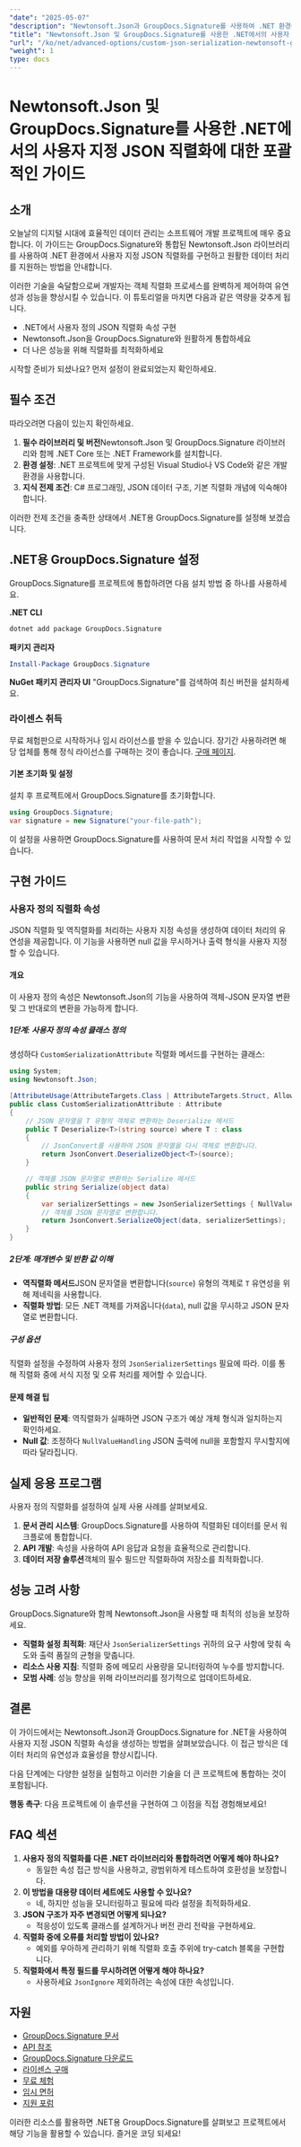 ```yaml
---
"date": "2025-05-07"
"description": "Newtonsoft.Json과 GroupDocs.Signature를 사용하여 .NET 환경에서 사용자 지정 JSON 직렬화를 마스터하고, 복잡한 데이터 구조를 효율적으로 처리하는 방법을 익혀보세요."
"title": "Newtonsoft.Json 및 GroupDocs.Signature를 사용한 .NET에서의 사용자 지정 JSON 직렬화 완전 가이드"
"url": "/ko/net/advanced-options/custom-json-serialization-newtonsoft-groupdocs-signature/"
"weight": 1
type: docs
---
```

# Newtonsoft.Json 및 GroupDocs.Signature를 사용한 .NET에서의 사용자 지정 JSON 직렬화에 대한 포괄적인 가이드

## 소개

오늘날의 디지털 시대에 효율적인 데이터 관리는 소프트웨어 개발 프로젝트에 매우 중요합니다. 이 가이드는 GroupDocs.Signature와 통합된 Newtonsoft.Json 라이브러리를 사용하여 .NET 환경에서 사용자 지정 JSON 직렬화를 구현하고 원활한 데이터 처리를 지원하는 방법을 안내합니다.

이러한 기술을 숙달함으로써 개발자는 객체 직렬화 프로세스를 완벽하게 제어하여 유연성과 성능을 향상시킬 수 있습니다. 이 튜토리얼을 마치면 다음과 같은 역량을 갖추게 됩니다.
- .NET에서 사용자 정의 JSON 직렬화 속성 구현
- Newtonsoft.Json을 GroupDocs.Signature와 원활하게 통합하세요
- 더 나은 성능을 위해 직렬화를 최적화하세요

시작할 준비가 되셨나요? 먼저 설정이 완료되었는지 확인하세요.

## 필수 조건

따라오려면 다음이 있는지 확인하세요.
1. **필수 라이브러리 및 버전**Newtonsoft.Json 및 GroupDocs.Signature 라이브러리와 함께 .NET Core 또는 .NET Framework를 설치합니다.
2. **환경 설정**: .NET 프로젝트에 맞게 구성된 Visual Studio나 VS Code와 같은 개발 환경을 사용합니다.
3. **지식 전제 조건**: C# 프로그래밍, JSON 데이터 구조, 기본 직렬화 개념에 익숙해야 합니다.

이러한 전제 조건을 충족한 상태에서 .NET용 GroupDocs.Signature를 설정해 보겠습니다.

## .NET용 GroupDocs.Signature 설정

GroupDocs.Signature를 프로젝트에 통합하려면 다음 설치 방법 중 하나를 사용하세요.

**.NET CLI**
```bash
dotnet add package GroupDocs.Signature
```

**패키지 관리자**
```powershell
Install-Package GroupDocs.Signature
```

**NuGet 패키지 관리자 UI**
"GroupDocs.Signature"를 검색하여 최신 버전을 설치하세요.

### 라이센스 취득

무료 체험판으로 시작하거나 임시 라이선스를 받을 수 있습니다. 장기간 사용하려면 해당 업체를 통해 정식 라이선스를 구매하는 것이 좋습니다. [구매 페이지](https://purchase.groupdocs.com/buy).

#### 기본 초기화 및 설정

설치 후 프로젝트에서 GroupDocs.Signature를 초기화합니다.

```csharp
using GroupDocs.Signature;
var signature = new Signature("your-file-path");
```

이 설정을 사용하면 GroupDocs.Signature를 사용하여 문서 처리 작업을 시작할 수 있습니다.

## 구현 가이드

### 사용자 정의 직렬화 속성

JSON 직렬화 및 역직렬화를 처리하는 사용자 지정 속성을 생성하여 데이터 처리의 유연성을 제공합니다. 이 기능을 사용하면 null 값을 무시하거나 출력 형식을 사용자 지정할 수 있습니다.

#### 개요
이 사용자 정의 속성은 Newtonsoft.Json의 기능을 사용하여 객체-JSON 문자열 변환 및 그 반대로의 변환을 가능하게 합니다.

##### 1단계: 사용자 정의 속성 클래스 정의

생성하다 `CustomSerializationAttribute` 직렬화 메서드를 구현하는 클래스:

```csharp
using System;
using Newtonsoft.Json;

[AttributeUsage(AttributeTargets.Class | AttributeTargets.Struct, AllowMultiple = false)]
public class CustomSerializationAttribute : Attribute
{
    // JSON 문자열을 T 유형의 객체로 변환하는 Deserialize 메서드
    public T Deserialize<T>(string source) where T : class
    {
        // JsonConvert를 사용하여 JSON 문자열을 다시 객체로 변환합니다.
        return JsonConvert.DeserializeObject<T>(source);
    }

    // 객체를 JSON 문자열로 변환하는 Serialize 메서드
    public string Serialize(object data)
    {
        var serializerSettings = new JsonSerializerSettings { NullValueHandling = NullValueHandling.Ignore };
        // 객체를 JSON 문자열로 변환합니다.
        return JsonConvert.SerializeObject(data, serializerSettings);
    }
}
```

##### 2단계: 매개변수 및 반환 값 이해
- **역직렬화 메서드**JSON 문자열을 변환합니다(`source`) 유형의 객체로 `T` 유연성을 위해 제네릭을 사용합니다.
- **직렬화 방법**: 모든 .NET 객체를 가져옵니다(`data`), null 값을 무시하고 JSON 문자열로 변환합니다.

##### 구성 옵션
직렬화 설정을 수정하여 사용자 정의 `JsonSerializerSettings` 필요에 따라. 이를 통해 직렬화 중에 서식 지정 및 오류 처리를 제어할 수 있습니다.

#### 문제 해결 팁
- **일반적인 문제**: 역직렬화가 실패하면 JSON 구조가 예상 개체 형식과 일치하는지 확인하세요.
- **Null 값**: 조정하다 `NullValueHandling` JSON 출력에 null을 포함할지 무시할지에 따라 달라집니다.

## 실제 응용 프로그램

사용자 정의 직렬화를 설정하여 실제 사용 사례를 살펴보세요.
1. **문서 관리 시스템**: GroupDocs.Signature를 사용하여 직렬화된 데이터를 문서 워크플로에 통합합니다.
2. **API 개발**: 속성을 사용하여 API 응답과 요청을 효율적으로 관리합니다.
3. **데이터 저장 솔루션**객체의 필수 필드만 직렬화하여 저장소를 최적화합니다.

## 성능 고려 사항

GroupDocs.Signature와 함께 Newtonsoft.Json을 사용할 때 최적의 성능을 보장하세요.
- **직렬화 설정 최적화**: 재단사 `JsonSerializerSettings` 귀하의 요구 사항에 맞춰 속도와 출력 품질의 균형을 맞춥니다.
- **리소스 사용 지침**: 직렬화 중에 메모리 사용량을 모니터링하여 누수를 방지합니다.
- **모범 사례**: 성능 향상을 위해 라이브러리를 정기적으로 업데이트하세요.

## 결론

이 가이드에서는 Newtonsoft.Json과 GroupDocs.Signature for .NET을 사용하여 사용자 지정 JSON 직렬화 속성을 생성하는 방법을 살펴보았습니다. 이 접근 방식은 데이터 처리의 유연성과 효율성을 향상시킵니다.

다음 단계에는 다양한 설정을 실험하고 이러한 기술을 더 큰 프로젝트에 통합하는 것이 포함됩니다.

**행동 촉구**: 다음 프로젝트에 이 솔루션을 구현하여 그 이점을 직접 경험해보세요!

## FAQ 섹션

1. **사용자 정의 직렬화를 다른 .NET 라이브러리와 통합하려면 어떻게 해야 하나요?**
   - 동일한 속성 접근 방식을 사용하고, 광범위하게 테스트하여 호환성을 보장합니다.
2. **이 방법을 대용량 데이터 세트에도 사용할 수 있나요?**
   - 네, 하지만 성능을 모니터링하고 필요에 따라 설정을 최적화하세요.
3. **JSON 구조가 자주 변경되면 어떻게 되나요?**
   - 적응성이 있도록 클래스를 설계하거나 버전 관리 전략을 구현하세요.
4. **직렬화 중에 오류를 처리할 방법이 있나요?**
   - 예외를 우아하게 관리하기 위해 직렬화 호출 주위에 try-catch 블록을 구현합니다.
5. **직렬화에서 특정 필드를 무시하려면 어떻게 해야 하나요?**
   - 사용하세요 `JsonIgnore` 제외하려는 속성에 대한 속성입니다.

## 자원
- [GroupDocs.Signature 문서](https://docs.groupdocs.com/signature/net/)
- [API 참조](https://reference.groupdocs.com/signature/net/)
- [GroupDocs.Signature 다운로드](https://releases.groupdocs.com/signature/net/)
- [라이센스 구매](https://purchase.groupdocs.com/buy)
- [무료 체험](https://releases.groupdocs.com/signature/net/)
- [임시 면허](https://purchase.groupdocs.com/temporary-license/)
- [지원 포럼](https://forum.groupdocs.com/c/signature/)

이러한 리소스를 활용하면 .NET용 GroupDocs.Signature를 살펴보고 프로젝트에서 해당 기능을 활용할 수 있습니다. 즐거운 코딩 되세요!